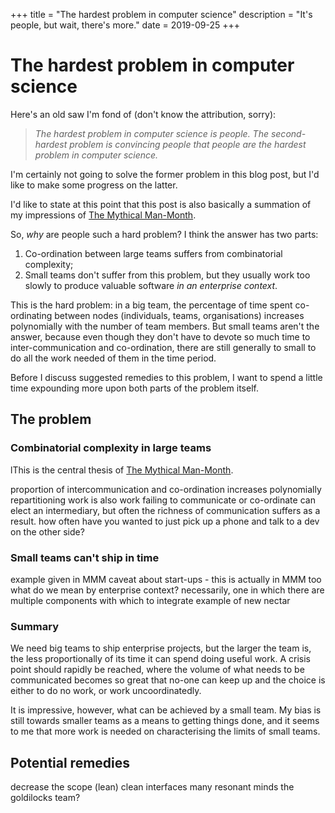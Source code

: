 +++
title = "The hardest problem in computer science"
description = "It's people, but wait, there's more."
date = 2019-09-25
+++

# The hardest problem in computer science
Here's an old saw I'm fond of (don't know the attribution, sorry):

> _The hardest problem in computer science is people. The second-hardest problem is convincing people that people are the hardest problem in computer science._

I'm certainly not going to solve the former problem in this blog post, but I'd like to make some progress on the latter.

I'd like to state at this point that this post is also basically a summation of my impressions of [The Mythical Man-Month](https://en.wikipedia.org/wiki/The_Mythical_Man-Month).

So, _why_ are people such a hard problem? I think the answer has two parts:

1. Co-ordination between large teams suffers from combinatorial complexity;
2. Small teams don't suffer from this problem, but they usually work too slowly to produce valuable software _in an enterprise context_.

This is the hard problem: in a big team, the percentage of time spent co-ordinating between nodes (individuals, teams, organisations) increases polynomially with the number of team members. But small teams aren't the answer, because even though they don't have to devote so much time to inter-communication and co-ordination, there are still generally to small to do all the work needed of them in the time period.

Before I discuss suggested remedies to this problem, I want to spend a little time expounding more upon both parts of the problem itself.

## The problem
### Combinatorial complexity in large teams
lThis is the central thesis of [The Mythical Man-Month](https://en.wikipedia.org/wiki/The_Mythical_Man-Month).

proportion of intercommunication and co-ordination increases polynomially
repartitioning work is also work
failing to communicate or co-ordinate 
can elect an intermediary, but often the richness of communication suffers as a result. how often have you wanted to just pick up a phone and talk to a dev on the other side?

### Small teams can't ship in time 
example given in MMM
caveat about start-ups - this is actually in MMM too
what do we mean by enterprise context? necessarily, one in which there are multiple components with which to integrate
example of new nectar

### Summary
We need big teams to ship enterprise projects, but the larger the team is, the less proportionally of its time it can spend doing useful work. A crisis point should rapidly be reached, where the volume of what needs to be communicated becomes so great that no-one can keep up and the choice is either to do no work, or work uncoordinatedly.

It is impressive, however, what can be achieved by a small team. My bias is still towards smaller teams as a means to getting things done, and it seems to me that more work is needed on characterising the limits of small teams.

## Potential remedies
decrease the scope (lean)
clean interfaces
many resonant minds
the goldilocks team?
